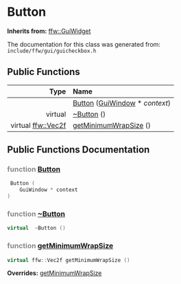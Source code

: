 Button
===================================


**Inherits from:** [ffw::GuiWidget](ffw_GuiWidget.html)

The documentation for this class was generated from: `include/ffw/gui/guicheckbox.h`



## Public Functions

| Type | Name |
| -------: | :------- |
|   | [Button](#cbe50d77) ([GuiWindow](ffw_GuiWindow.html) * _context_)  |
|  virtual  | [~Button](#42745502) ()  |
|  virtual [ffw::Vec2f](ffw.html#fcfaa6c5) | [getMinimumWrapSize](#b8a3ca77) ()  |


## Public Functions Documentation

### <span style="opacity:0.5;">function</span> <a id="cbe50d77" href="#cbe50d77">Button</a>

```cpp
 Button (
    GuiWindow * context
) 
```



### <span style="opacity:0.5;">function</span> <a id="42745502" href="#42745502">~Button</a>

```cpp
virtual  ~Button () 
```



### <span style="opacity:0.5;">function</span> <a id="b8a3ca77" href="#b8a3ca77">getMinimumWrapSize</a>

```cpp
virtual ffw::Vec2f getMinimumWrapSize () 
```



**Overrides:** [getMinimumWrapSize](/doc/ffw_GuiWidget.md#c12efa3f)



